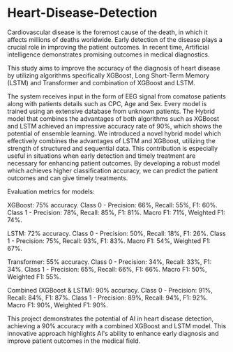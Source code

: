 # Heart-Disease-Detection

Cardiovascular disease is the foremost cause of the death, in which it affects millions of deaths worldwide. Early detection of the disease plays a crucial role in improving the patient outcomes. In recent time, Artificial intelligence demonstrates promising outcomes in medical diagnostics.

This study aims to improve the accuracy of the diagnosis of heart disease by utilizing algorithms specifically XGBoost, Long Short-Term Memory (LSTM) and Transformer and combination of XGBoost and LSTM.

The system receives input in the form of EEG signal from comatose patients along with patients details such as CPC, Age and Sex. Every model is trained using an extensive database from unknown patients. The Hybrid model that combines the advantages of both algorithms such as XGBoost and LSTM achieved an impressive accuracy rate of 90%, which shows the potential of ensemble learning. We introduced a novel hybrid model which effectively combines the advantages of LSTM and XGBoost, utilizing the strength of structured and sequential data. This contribution is especially useful in situations when early detection and timely treatment are necessary for enhancing patient outcomes. By developing a robust model which achieves higher classification accuracy, we can predict the patient outcomes and can give timely treatments.

Evaluation metrics for models:

XGBoost: 75% accuracy. Class 0 - Precision: 66%, Recall: 55%, F1: 60%. Class 1 - Precision: 78%, Recall: 85%, F1: 81%. Macro F1: 71%, Weighted F1: 74%.

LSTM: 72% accuracy. Class 0 - Precision: 50%, Recall: 18%, F1: 26%. Class 1 - Precision: 75%, Recall: 93%, F1: 83%. Macro F1: 54%, Weighted F1: 67%.

Transformer: 55% accuracy. Class 0 - Precision: 34%, Recall: 33%, F1: 34%. Class 1 - Precision: 65%, Recall: 66%, F1: 66%. Macro F1: 50%, Weighted F1: 55%.

Combined (XGBoost & LSTM): 90% accuracy. Class 0 - Precision: 91%, Recall: 84%, F1: 87%. Class 1 - Precision: 89%, Recall: 94%, F1: 92%. Macro F1: 90%, Weighted F1: 90%.

This project demonstrates the potential of AI in heart disease detection, achieving a 90% accuracy with a combined XGBoost and LSTM model. This innovative approach highlights AI's ability to enhance early diagnosis and improve patient outcomes in the medical field.
